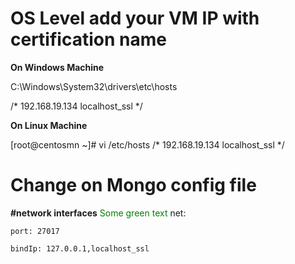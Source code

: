 # OS Level add your VM IP with certification name

**On Windows Machine** 

C:\Windows\System32\drivers\etc\hosts

/*
192.168.19.134 localhost_ssl 
*/

**On Linux Machine** 

[root@centosmn ~]#  vi /etc/hosts
/*
192.168.19.134 localhost_ssl
*/


# Change on Mongo config file

**#network interfaces**
<font color="green"> Some green text </font>
net:

    port: 27017

    bindIp: 127.0.0.1,localhost_ssl 
